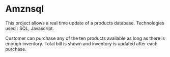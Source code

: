 # Amznsql
This project allows a real time update of a products database.
Technologies used : SQL, Javascript. 

Customer can purchase any of the ten products available as long as there is enough inventory. 
Total bill is shown and inventory is updated after each purchase. 


